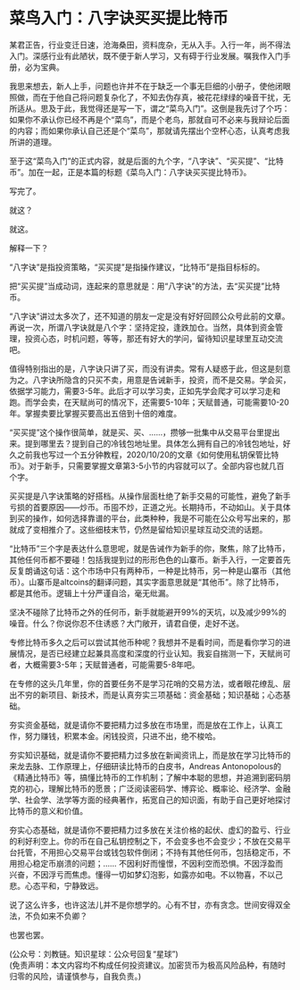 # 菜鸟入门：八字诀买买提比特币

某君正告，行业变迁日速，沧海桑田，资料庞杂，无从入手。入行一年，尚不得法入门。深感行业有此陋状，既不便于新人学习，又有碍于行业发展。嘱我作入门手册，必为宝典。

我思来想去，新人上手，问题也许并不在于缺乏一个事无巨细的小册子，使他闭眼照做，而在于他自己将问题复杂化了，不知去伪存真，被花花绿绿的噪音干扰，无所适从。思及于此，我觉得还是写一下，谓之“菜鸟入门”。这倒是我先讨了个巧：如果你不承认你已经不再是个“菜鸟”，而是个老鸟，那就自可不必来与我辩论后面的内容；而如果你承认自己还是个“菜鸟”，那就请先摆出个空杯心态，认真考虑我所讲的道理。

至于这“菜鸟入门”的正式内容，就是后面的九个字，“八字诀”、“买买提”、“比特币”。加在一起，正是本篇的标题《菜鸟入门：八字诀买买提比特币》。

写完了。

就这？

就这。

解释一下？

“八字诀”是指投资策略，“买买提”是指操作建议，“比特币”是指目标标的。

把“买买提”当成动词，连起来的意思就是：用“八字诀”的方法，去“买买提”比特币。

“八字诀”讲过太多次了，还不知道的朋友一定是没有好好回顾公众号此前的文章。再说一次，所谓八字诀就是八个字：坚持定投，逢跌加仓。当然，具体到资金管理，投资心态，时机问题，等等，那还有好大的学问，留待知识星球里互动交流吧。

值得特别指出的是，八字诀只讲了买，而没有讲卖。常有人疑惑于此，但这是刻意为之。八字诀所隐含的只买不卖，用意是告诫新手，投资，而不是交易。学会买，依据学习能力，需要3-5年。此后才可以学习卖，正如先学会爬才可以学习走和跑。而学会卖，在天赋尚可的情况下，还需要5-10年；天赋普通，可能需要10-20年。掌握卖要比掌握买要高出五倍到十倍的难度。

“买买提”这个操作很简单，就是买、买、……，攒够一批集中从交易平台里提出来。提到哪里去？提到自己的冷钱包地址里。具体怎么拥有自己的冷钱包地址，好久之前我也写过一个五分钟教程，2020/10/20的文章《如何使用私钥保管比特币》。对于新手，只需要掌握文章第3-5小节的内容就可以了。全部内容也就几百个字。

买买提是八字诀策略的好搭档。从操作层面杜绝了新手交易的可能性，避免了新手亏损的首要原因——炒币。币囤不炒，正道之光。长期持币，不动如山。关于具体到买的操作，如何选择靠谱的平台，此类种种，我是不可能在公众号写出来的，那就成了变相推介了。这些细枝末节，仍然是留给知识星球互动交流的话题。

“比特币”三个字是表达什么意思呢，就是告诫作为新手的你，聚焦，除了比特币，其他任何币都不要碰！包括我提到过的形形色色的山寨币。新手入行，一定要首先反复朗诵这句话：这个市场中只有两种币，一种是比特币，另一种是山寨币（其他币）。山寨币是altcoins的翻译问题，其实字面意思就是“其他币”。除了比特币，都是其他币。逻辑上十分严谨自洽，毫无纰漏。

坚决不碰除了比特币之外的任何币，新手就能避开99%的天坑，以及减少99%的噪音。什么？你说你忍不住诱惑？大门敞开，请君自便，走好不送。

专修比特币多久之后可以尝试其他币种呢？我想并不是看时间，而是看你学习的进展情况，是否已经建立起兼具高度和深度的行业认知。我妄自揣测一下，天赋尚可者，大概需要3-5年；天赋普通者，可能需要5-8年吧。

在专修的这头几年里，你的首要任务不是学习花哨的交易方法，或者眼花缭乱、层出不穷的新项目、新技术，而是认真夯实三项基础：资金基础；知识基础；心态基础。

夯实资金基础，就是请你不要把精力过多放在市场里，而是放在工作上，认真工作，努力赚钱，积累本金。闲钱投资，只进不出，绝不梭哈。

夯实知识基础，就是请你不要把精力过多放在新闻资讯上，而是放在学习比特币的来龙去脉、工作原理上，仔细研读比特币的白皮书，Andreas Antonopolous的《精通比特币》等，搞懂比特币的工作机制；了解中本聪的思想，并追溯到密码朋克的初心，理解比特币的愿景；广泛阅读密码学、博弈论、概率论、经济学、金融学、社会学、法学等方面的经典著作，拓宽自己的知识面，有助于自己更好地探讨比特币的意义和价值。

夯实心态基础，就是请你不要把精力过多放在关注价格的起伏、虚幻的盈亏、行业的利好利空上。你的币在自己私钥控制之下，不会变多也不会变少；不放在交易平台托管，不用担心交易平台或钱包软件倒闭；不持有其他任何币，包括稳定币，不用担心稳定币崩溃的问题；…… 不因利好而憧憬，不因利空而恐惧。不因浮盈而兴奋，不因浮亏而焦虑。懂得一切如梦幻泡影，如露亦如电。不以物喜，不以己悲。心态平和，宁静致远。

说了这么许多，也许这法儿并不是你想学的。心有不甘，亦有贪念。世间安得双全法，不负如来不负卿？

也罢也罢。

(公众号：刘教链。知识星球：公众号回复“星球”) \
(免责声明：本文内容均不构成任何投资建议。加密货币为极高风险品种，有随时归零的风险，请谨慎参与，自我负责。)
